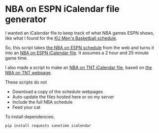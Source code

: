 # NBA on ESPN iCalendar file generator

I wanted an iCalendar file to keep track of what NBA games ESPN shows, like what I found for the [KU Men's Basketball schedule](http://www.kuathletics.com/schedule.aspx?path=mbball&print=true&version=1).

So, this script takes [the NBA on ESPN schedule](http://espn.go.com/nba/television) from the web and turns it into an [NBA on ESPN iCalendar file](http://fortheloveofbasketball.com/nba_on_espn.ics). It assumes a 2 hour and 25 minute game time.

I also made a script to make an [NBA on TNT iCalendar file](http://fortheloveofbasketball.com/nba_on_tnt.ics), based on [the NBA on TNT webpage](http://www.nba.com/nbaontnt/).

These scripts do not

- Download a copy of the schedule webpages
- Auto-update the files hosted here or on my server
- Include the full NBA schedule
- Feed your cat

To install dependencies:

`pip install requests sanetime icalendar`

